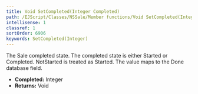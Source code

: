 ```yaml
---
title: Void SetCompleted(Integer Completed)
path: /EJScript/Classes/NSSale/Member functions/Void SetCompleted(Integer p_0)
intellisense: 1
classref: 1
sortOrder: 6906
keywords: SetCompleted(Integer)
---
```



The Sale completed state. The completed state is either Started or Completed. NotStarted is treated as Started. The value maps to the Done database field.



* **Completed:** Integer
* **Returns:** Void


